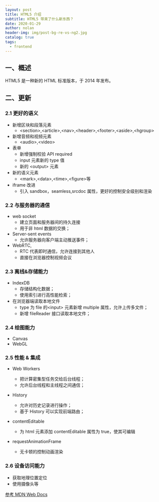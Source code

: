 ```yaml
---
layout: post
title: HTML5 介绍
subtitle: HTML5 带来了什么新东西？
date: 2020-01-29
author: nolan
header-img: img/post-bg-re-vs-ng2.jpg
catalog: true
tags:
  - frontend
---
```


## 一、概述

HTML5 是一种新的 HTML 标准版本，于 2014 年发布。

## 二、更新

### 2.1 更好的语义

- 新增区块和段落元素
  - \<section>,\<article>,\<nav>,\<header>,\<footer>,\<aside>,\<hgroup>
- 新增音频和视频元素
  - \<audio>,\<video>
- 表单
  - 新增强制校验 API required
  - input 元素新的 type 值
  - 新的 \<output> 元素
- 新的语义元素
  - \<mark>,\<data>,\<time>,\<figure>等
- iframe 改进
  - 引入 sandbox，seamless,srcdoc 属性，更好的控制安全级别和渲染

### 2.2 与服务器的通信

- web socket
  - 建立页面和服务器间的持久连接
  - 用于非 html 数据的交换；
- Server-sent events
  - 允许服务器向客户端主动推送事件；
- WebRTC,
  - RTC 代表即时通信，允许连接到其他人
  - 直接在浏览器控制视频会议

### 2.3 离线&存储能力

- IndexDB
  - 存储结构化数据；
  - 使用索引进行高性能检索；
- 在浏览器端读取本地文件
  - type 为 file 的\<input> 元素新增 multiple 属性，允许上传多文件；
  - 新增 fileReader 接口读取本地文件；

### 2.4 绘图能力

- Canvas
- WebGL

### 2.5 性能 & 集成

- Web Workers
  - 把计算密集型任务交给后台线程；
  - 允许后台线程和主线程之间通信；
- History

  - 允许对历史记录进行操作；
  - 基于 History 可以实现前端路由；

- contentEditable

  - 为 html 元素添加 contentEditable 属性为 true，使其可编辑

- requestAnimationFrame
  - 无卡顿的控制动画渲染

### 2.6 设备访问能力

- 获取地理位置定位
- 使用摄像头等

[参考 MDN Web Docs](https://developer.mozilla.org/zh-CN/docs/Web/Guide/HTML/HTML5)
